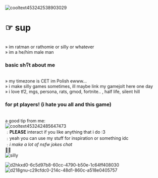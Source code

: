 ![cooltext453242538903029](https://github.com/rathomie/rathomie/assets/161653297/56a60180-0bf3-4ef1-bb29-d35e26b3d43f)
# ☞ sup
 <br>  » im ratman or rathomie or silly or whatever
  <br> » im a he/him male man
### basic sh⍢t about me
 <br>» my timezone is CET im Polish ewww...
  <br>» i make silly games sometimes, ill maybe link my gamejolt here one day
  <br>» i love tf2, mgs, persona, rats, gmod, fortnite.. , half life, silent hill
### for pt players! (i hate you all and this game)
<br> a good tip from me:
<br> ![cooltext453242485647473](https://github.com/rathomie/rathomie/assets/161653297/7309d984-fc47-4e21-8a01-2d01193d9e0f)
 <br> ﹕**PLEASE** interact if you like anything that i do :3 
 <br> ﹕yeah you can use my stuff for inspiration or something idc
 <br> ﹕*i make a lot of nsfw jokes chat*
 <br> 💯🔥
<br> ![silly](https://i.pinimg.com/564x/89/c7/59/89c7591901a2b2704ad2bb5bde2c9ecb.jpg)


![d2hkxd0-6c5d97b8-60cc-4790-b50e-1c64ff408030](https://github.com/rathomie/rathomie/assets/161653297/b9bc10c6-7e28-48b8-8549-46b59e7ab8ca) 
![d218gnu-c29cfdc0-214c-48d1-860c-a518e0405757](https://github.com/rathomie/rathomie/assets/161653297/7adfc1f9-1cc9-4d29-80a6-907cb81a1ca1)

